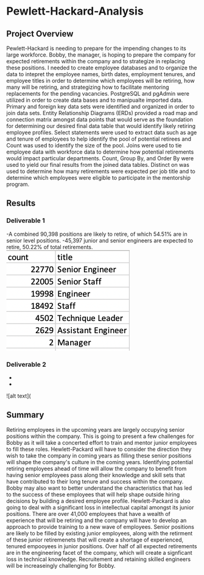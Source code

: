 # Pewlett-Hackard-Analysis

## Project Overview
Pewlett-Hackard is needing to prepare for the impending changes to its large workforce. Bobby, the manager, is hoping to prepare the company for expected retirements within the company and to strategize in replacing these positions. I needed to create employee databases and to organize the data to intepret the employee names, birth dates, employment tenures, and employee titles in order to determine which employees will be retiring, how many will be retiring, and strategizing how to facilitate mentoring replacements for the pending vacancies. PostgreSQL and pgAdmin were utilized in order to create data bases and to manipualte imported data. Primary and foreign key data sets were identified and organized in order to join data sets. Entity Relationship Diagrams (ERDs) provided a road map and connection matrix amongst data points that would serve as the foundation for determining our desired final data table that would identify likely retiring employee profiles. Select statements were used to extract data such as age and tenure of employees to help identify the pool of potential retirees and Count was used to identify the size of the pool. Joins were used to tie employee data with workforce data to determine how potential retirements would impact particular departments. Count, Group By, and Order By were used to yield our final results from the joined data tables. Distinct on was used to determine how many retirements were expected per job title and to determine which employees were eligible to participate in the mentorship program. 

## Results
### Deliverable 1
-A combined 90,398 positions are likely to retire, of which 54.51% are in senior level positions.
-45,397 junior and senior engineers are expected to retire, 50.22% of total retirements. 
![alt text](https://github.com/bwengerDU/Pewlett-Hackard-Analysis/blob/main/Deliverable%201%20Reults.png)

### Deliverable 2
-
-
![alt text](

## Summary
Retiring employees in the upcoming years are largely occupying senior positions within the company. This is going to present a few challenges for Bobby as it will take a concerted effort to train and mentor junior employees to fill these roles. Hewlett-Packard will have to consider the direction they wish to take the company in coming years as filling these senior positions will shape the company's culture in the coming years. Identifying potential retiring employees ahead of time will allow the company to benefit from having senior employees pass along their knowledge and skill sets that have contributed to their long tenure and success within the company. Bobby may also want to better understand the characteristics that has led to the success of these employees that will help shape outside hiring decisions by building a desired employee profile. Hewlett-Packard is also going to deal with a significant loss in intellectual capital amongst its junior positions. There are over 41,000 employees that have a wealth of experience that will be retiring and the company will have to develop an approach to provide training to a new wave of employees. Senior positions are likely to be filled by existing junior employees, along with the retirment of these junior retiremenets that will create a shortage of experienced, tenured empooyees in junior positions.  Over half of all expected retirements are in the engineering facet of the company, which will create a signficant loss in technical knowledge. Recruitement and retaining skilled engineers will be increaseingly challenging for Bobby. 
